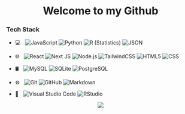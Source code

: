 <h1 align="center">Welcome to my Github</h1>

<h3>Tech Stack</h3>

- 💻 &nbsp;
  ![JavaScript](https://img.shields.io/badge/-Javascript-333333?style=flat&logo=javascript&logoColor=%23F7DF1E)
  ![Python](https://img.shields.io/badge/-Python-333333?style=flat&logo=python)
  ![R (Statistics)](https://img.shields.io/badge/-R-333333?style=flat&logo=R&logoColor=276DC3)
  ![JSON](https://img.shields.io/badge/-JSON-333333?style=flat&logo=Json)
- 🌐 &nbsp;
  ![React](https://img.shields.io/badge/-ReactJS-333333?style=flat&logo=react)
  ![Next JS](https://img.shields.io/badge/NextJS-333333?style=flat&logo=next.js&logoColor=white)
  ![Node.js](https://img.shields.io/badge/-NodeJS-333333?style=flat&logo=node.js)
  ![TailwindCSS](https://img.shields.io/badge/TailwindCSS-333333?style=flat&logo=tailwind-css)
  ![HTML5](https://img.shields.io/badge/-HTML5-333333?style=flat&logo=HTML5)
  ![CSS](https://img.shields.io/badge/-CSS-333333?style=flat&logo=CSS3&logoColor=1572B6)
  
- 🛢 &nbsp;
  ![MySQL](https://img.shields.io/badge/-MySQL-333333?style=flat&logo=mysql)
  ![SQLite](https://img.shields.io/badge/SQLite-333333?style=flat&logo=sqlite)
  ![PostgreSQL](https://img.shields.io/badge/PostgreSQL-333333?style=flat&logo=Postgresql)
- ⚙️ &nbsp;
  ![Git](https://img.shields.io/badge/-Git-333333?style=flat&logo=git)
  ![GitHub](https://img.shields.io/badge/-GitHub-333333?style=flat&logo=github)
  ![Markdown](https://img.shields.io/badge/-Markdown-333333?style=flat&logo=markdown)
- 🔧 &nbsp;
  ![Visual Studio Code](https://img.shields.io/badge/-Visual%20Studio%20Code-333333?style=flat&logo=visual-studio-code&logoColor=007ACC)
  ![RStudio](https://img.shields.io/badge/-RStudio-333333?style=flat&logo=rstudio)
  
 
<p align="center">
  <img src="https://readme-typing-svg.herokuapp.com?font=Jost&duration=4000&pause=1000&color=58A6FF&width=310&lines=Full+Stack+Developer+%26+Data+Analyst"> 
</p>
  
<!--
**Jacob-Clayton/Jacob-Clayton** is a ✨ _special_ ✨ repository because its `README.md` (this file) appears on your GitHub profile.
-->
